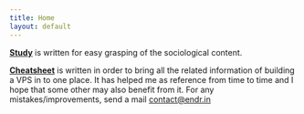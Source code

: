 ```yaml
---
title: Home
layout: default
---
```

[**Study**](/study) is written for easy grasping of the sociological content. 

[**Cheatsheet**](/cheatsheet) is written in order to bring all the related information of building a VPS in to one place. It has helped me as reference from time to time and I hope that some other may also benefit from it. For any mistakes/improvements, send a mail contact@endr.in
